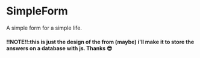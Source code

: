 # SimpleForm
A simple form for a simple life.
#### !!NOTE!!:this is just the design of the from (maybe) i'll make it to store the answers on a database with js. Thanks 😎
